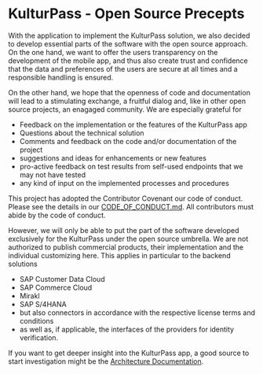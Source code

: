 # KulturPass - Open Source Precepts

With the application to implement the KulturPass solution, we also decided to develop essential parts of the software with the open source approach. 
On the one hand, we want to offer the users transparency on the development of the mobile app, and thus also create trust and confidence that the data and preferences of the users are secure at all times and a responsible handling is ensured.

On the other hand, we hope that the openness of code and documentation will lead to a stimulating exchange, a fruitful dialog and, like in other open source projects, an enagaged community. We are especially grateful for

- Feedback on the implementation or the features of the KulturPass app
- Questions about the technical solution
- Comments and feedback on the code and/or documentation of the project
- suggestions and ideas for enhancements or new features
- pro-active feedback on test results from self-used endpoints that we may not have tested
- any kind of input on the implemented processes and procedures

This project has adopted the Contributor Covenant our code of conduct. Please see the details in our [CODE_OF_CONDUCT.md](../CODE_OF_CONDUCT.md). All contributors must abide by the code of conduct.

However, we will only be able to put the part of the software developed exclusively for the KulturPass under the open source umbrella. We are not authorized to publish commercial products, their implementation and the individual customizing here. This applies in particular to the backend solutions

- SAP Customer Data Cloud
- SAP Commerce Cloud
- Mirakl
- SAP S/4HANA
- but also connectors in accordance with the respective license terms and conditions
- as well as, if applicable, the interfaces of the providers for identity verification.

If you want to get deeper insight into the KulturPass app, a good source to start investigation might be the [Architecture Documentation](../technical-documentation/technical-architecture-01.md).
